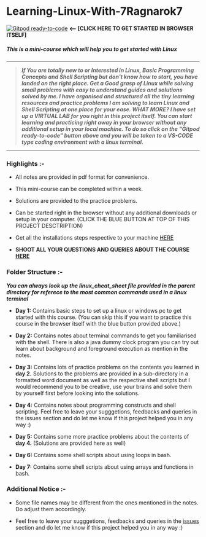 # Learning-Linux-With-7Ragnarok7

[![Gitpod ready-to-code](https://img.shields.io/badge/Gitpod-ready--to--code-blue?logo=gitpod)][code]  __<-- [CLICK HERE TO GET STARTED IN BROWSER ITSELF]__

##### *This is a mini-course which will help you to get started with Linux*  

---
>***If You are totally new to or Interested in Linux, Basic Programming Concepts and Shell Scripting but don't know how to start, you have landed on the right place.
>Get a Good grasp of Linux while solving small problems with easy to understand guides and solutions solved by me.
>I have organised and structured all the tiny learning resources and practice problems I am solving to learn Linux and Shell Scripting at one place for your ease.
WHAT MORE? I have set up a VIRTUAL LAB for you right in this project itself. You can start learning and practicing right away in your browser without any additional setup in your local machine.
To do so click on the "Gitpod ready-to-code" button above and you will be taken to a VS-CODE type coding environment with a linux terminal.***

---

### Highlights :-
- All notes are provided in pdf format for convenience.

- This mini-course can be completed within a week.

- Solutions are provided to the practice problems.

- Can be started right in the browser without any additional downloads or setup in your computer. (CLICK THE BLUE BUTTON AT TOP OF THIS PROJECT DESCTRIPTION)

- Get all the installations steps respective to your machine [HERE][install]

- **SHOOT ALL YOUR QUESTIONS AND QUERIES ABOUT THE COURSE [HERE][link]**

### Folder Structure :-
***You can always look up the linux_cheat_sheet file provided in the parent directory for referece to the most common commands used in a linux terminal***
- **Day 1:** Contains basic steps to set up a linux or windows pc to get started with this course. (You can skip this if you want to practice this course in the browser itself with the blue button provided above.)

- **Day 2:** Contains notes about terminal commands to get you familiarised with the shell. There is also a java dummy clock program you can try out learn about background and foreground execution as mention in the notes.

- **Day 3:** Contains lots of practice problems on the contents you learned in **day 2.** Solutions to the problems are provided in a sub-directory in a formatted word document as well as the respective shell scripts but I would recommend you to be creative, use your brains and solve them by yourself first before looking into the solutions.

- **Day 4:** Contains notes about programming constructs and shell scripting. 
Feel free to leave your sugggetions, feedbacks and queries in the issues section and do let me know if this project helped you in any way :)

- **Day 5:** Contains some more practice problems about the contents of **day 4.** (Solutions are provided here as well)

- **Day 6:** Contains some shell scripts about using loops in bash.

- **Day 7:** Contains some shell scripts about using arrays and functions in bash.

### Additional Notice :-
- Some file names may be different from the ones mentioned in the notes. Do adjust them accordingly.

- Feel free to leave your sugggetions, feedbacks and queries in the [issues][link] section and do let me know if this project helped you in any way :)

[//]: # "References below :-"

[link]:<https://github.com/7Ragnarok7/Linux-Practice/issues>
[code]:<https://gitpod.io/#https://github.com/7Ragnarok7/Linux-Practice>
[install]:<https://github.com/7Ragnarok7/Learning-Linux-With-7Ragnarok7/blob/master/day1(getting%20-started)/Day1%20Get%20Started%20Installations.md>
